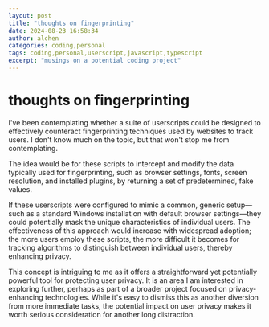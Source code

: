 ```yaml
---
layout: post
title: "thoughts on fingerprinting"
date: 2024-08-23 16:58:34
author: alchen
categories: coding,personal
tags: coding,personal,userscript,javascript,typescript
excerpt: "musings on a potential coding project"
---
```

# thoughts on fingerprinting

I've been contemplating whether a suite of userscripts could be designed to effectively counteract fingerprinting techniques used by websites to track users. I don't know much on the topic, but that won't stop me from contemplating.

The idea would be for these scripts to intercept and modify the data typically used for fingerprinting, such as browser settings, fonts, screen resolution, and installed plugins, by returning a set of predetermined, fake values.

If these userscripts were configured to mimic a common, generic setup—such as a standard Windows installation with default browser settings—they could potentially mask the unique characteristics of individual users. The effectiveness of this approach would increase with widespread adoption; the more users employ these scripts, the more difficult it becomes for tracking algorithms to distinguish between individual users, thereby enhancing privacy.

This concept is intriguing to me as it offers a straightforward yet potentially powerful tool for protecting user privacy. It is an area I am interested in exploring further, perhaps as part of a broader project focused on privacy-enhancing technologies. While it's easy to dismiss this as another diversion from more immediate tasks, the potential impact on user privacy makes it worth serious consideration for another long distraction.
